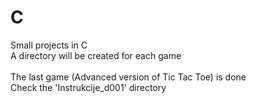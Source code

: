 # C
Small projects in C\
A directory will be created for each game\
\
The last game (Advanced version of Tic Tac Toe) is done\
Check the 'Instrukcije_d001' directory
